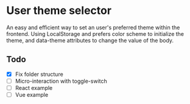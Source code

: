 # User theme selector
An easy and efficient way to set an user's preferred theme within the frontend. Using LocalStorage and prefers color scheme to initialize the theme, and data-theme attributes to change the value of the body.

## Todo

- [X] Fix folder structure
- [ ] Micro-interaction with toggle-switch
- [ ] React example
- [ ] Vue example